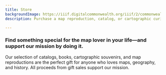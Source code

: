 ```yaml
---
title: Store
backgroundImage: https://iiif.digitalcommonwealth.org/iiif/2/commonwealth:7h149v913/464,1709,6223,2691/,800/0/default.jpg
description: Purchase a map reproduction, catalog, or cartographic curiosity

---
```

### Find something special for the map lover in your life—and support our mission by doing it.

Our selection of catalogs, books, cartographic souvenirs, and map reproductions are the perfect gift for anyone who loves maps, geography, and history. All proceeds from gift sales support our mission.